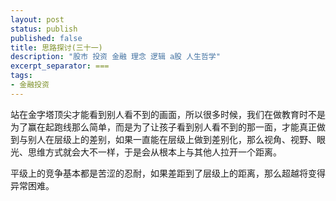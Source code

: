 ```yaml
---
layout: post
status: publish
published: false
title: 思路探讨(三十一) 
description: "股市 投资 金融 理念 逻辑 a股 人生哲学"
excerpt_separator: ===
tags:
- 金融投资
---
```





站在金字塔顶尖才能看到别人看不到的画面，所以很多时候，我们在做教育时不是为了赢在起跑线那么简单，而是为了让孩子看到别人看不到的那一面，才能真正做到与别人在层级上的差别，如果一直能在层级上做到差别化，那么视角、视野、眼光、思维方式就会大不一样，于是会从根本上与其他人拉开一个距离。

平级上的竞争基本都是苦涩的忍耐，如果差距到了层级上的距离，那么超越将变得异常困难。


